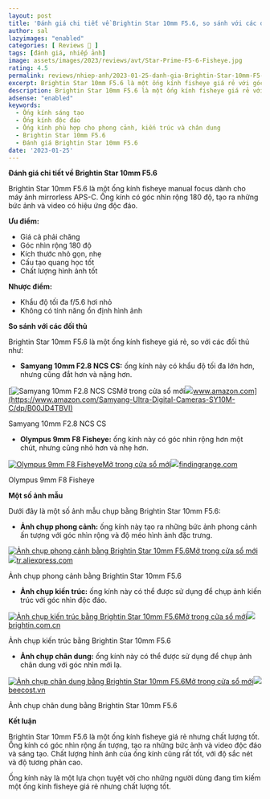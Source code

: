 ```yaml
---
layout: post
title: 'Đánh giá chi tiết về Brightin Star 10mm F5.6, so sánh với các đối thủ và một số ảnh mẫu'
author: sal
lazyimages: "enabled"
categories: [ Reviews 📝 ]
tags: [đánh giá, nhiếp ảnh]
image: assets/images/2023/reviews/avt/Star-Prime-F5-6-Fisheye.jpg
rating: 4.5
permalink: reviews/nhiep-anh/2023-01-25-danh-gia-Brightin-Star-10mm-F5-6
excerpt: Brightin Star 10mm F5.6 là một ống kính fisheye giá rẻ với góc nhìn rộng 180 độ, tạo ra những bức ảnh và video có hiệu ứng độc đáo.
description: Brightin Star 10mm F5.6 là một ống kính fisheye giá rẻ với góc nhìn rộng 180 độ, tạo ra những bức ảnh và video có hiệu ứng độc đáo.
adsense: "enabled"
keywords:
  - Ống kính sáng tạo
  - Ống kính độc đáo
  - Ống kính phù hợp cho phong cảnh, kiến trúc và chân dung
  - Brightin Star 10mm F5.6
  - Đánh giá Brightin Star 10mm F5.6
date: '2023-01-25'
---
```


 **Đánh giá chi tiết về Brightin Star 10mm F5.6**

Brightin Star 10mm F5.6 là một ống kính fisheye manual focus dành cho máy ảnh mirrorless APS-C. Ống kính có góc nhìn rộng 180 độ, tạo ra những bức ảnh và video có hiệu ứng độc đáo.

**Ưu điểm:**

*   Giá cả phải chăng
*   Góc nhìn rộng 180 độ
*   Kích thước nhỏ gọn, nhẹ
*   Cấu tạo quang học tốt
*   Chất lượng hình ảnh tốt

**Nhược điểm:**

*   Khẩu độ tối đa f/5.6 hơi nhỏ
*   Không có tính năng ổn định hình ảnh

**So sánh với các đối thủ**

Brightin Star 10mm F5.6 là một ống kính fisheye giá rẻ, so với các đối thủ như:

*   **Samyang 10mm F2.8 NCS CS:** ống kính này có khẩu độ tối đa lớn hơn, nhưng cũng đắt hơn và nặng hơn.

[![Samyang 10mm F2.8 NCS CS](https://encrypted-tbn2.gstatic.com/images?q=tbn:ANd9GcQKDsazzhWqx9wgKoHoLjku-zr6TLpSoAj6596qTkSv-9xKCx924FRMgsT05dBI)Mở trong cửa sổ mới![](https://encrypted-tbn1.gstatic.com/favicon-tbn?q=tbn:ANd9GcQ8JAu5urT1VNtOE8BSlEGZncw0GqUyF6xjkxjeElN8mtz_mKc1NfZS9vUBDVupKjQOJ6aORXggu0yqpmfMl7JfVJfi9ZyIyng)www.amazon.com](https://www.amazon.com/Samyang-Ultra-Digital-Cameras-SY10M-C/dp/B00JD4TBVI)

Samyang 10mm F2.8 NCS CS

*   **Olympus 9mm F8 Fisheye:** ống kính này có góc nhìn rộng hơn một chút, nhưng cũng nhỏ hơn và nhẹ hơn.

[![Olympus 9mm F8 Fisheye](https://encrypted-tbn1.gstatic.com/images?q=tbn:ANd9GcS6LyQm9k93AJ5dXTebE0nxhiM8b09VfEZSMY52ZZMaasSE7nEknnH-MOymfJAY)Mở trong cửa sổ mới![](https://encrypted-tbn3.gstatic.com/favicon-tbn?q=tbn:ANd9GcSI-bhhuNYDNr5ApAATD6HKUv_DIsByXgQ5SUNuwkeLAXT8GjRg1LoN5XKFJq72L6gGVVUHBKyoytWmFOOM5GKjoNa1C4NIcMZUrw)findingrange.com](https://findingrange.com/2016/06/22/olympus-9mm-f8-0-fisheye-body-cap-lens-review/)

Olympus 9mm F8 Fisheye

**Một số ảnh mẫu**

Dưới đây là một số ảnh mẫu chụp bằng Brightin Star 10mm F5.6:

*   **Ảnh chụp phong cảnh:** ống kính này tạo ra những bức ảnh phong cảnh ấn tượng với góc nhìn rộng và độ méo hình ảnh đặc trưng.

[![Ảnh chụp phong cảnh bằng Brightin Star 10mm F5.6](https://encrypted-tbn1.gstatic.com/images?q=tbn:ANd9GcSH7l9s1qJIhwELEMfHkI5GH-z9Ba6l7MksybFvo3NOaYOWcxOX7IWfO3Gp4k0C)Mở trong cửa sổ mới![](https://encrypted-tbn1.gstatic.com/favicon-tbn?q=tbn:ANd9GcR5yL_E2kUy4vl4fDxHWZtFGXwW0PLPAj3xN6FSKoZxHIWcp1HXm3PqWukDrJwOSqLvBUd4asQyW06PFVUs_16vRL09e43z8-zcOWM)tr.aliexpress.com](https://tr.aliexpress.com/item/1005003540174156.html)

Ảnh chụp phong cảnh bằng Brightin Star 10mm F5.6

*   **Ảnh chụp kiến trúc:** ống kính này có thể được sử dụng để chụp ảnh kiến trúc với góc nhìn độc đáo.

[![Ảnh chụp kiến trúc bằng Brightin Star 10mm F5.6](https://encrypted-tbn2.gstatic.com/images?q=tbn:ANd9GcQsapaHrY5oMhQq6G0fVjnfHYO_3ROXseI0tyAtFeVidDFF02h7VLPI9qN-seVr)Mở trong cửa sổ mới![](https://encrypted-tbn2.gstatic.com/favicon-tbn?q=tbn:ANd9GcRIVTMW9NCROuLYhxhTH3ayvNhCK6WfL8-5Q03WawfUtXwXcZY0Jlcd56RDDtinyLR8O1rEyZxjmpN6d5pIYGgPZbIBGJeBZV8t)brightin.com.cn](https://brightin.com.cn/nd.jsp?id=54&_ngc=-1)

Ảnh chụp kiến trúc bằng Brightin Star 10mm F5.6

*   **Ảnh chụp chân dung:** ống kính này có thể được sử dụng để chụp ảnh chân dung với góc nhìn mới lạ.

[![Ảnh chụp chân dung bằng Brightin Star 10mm F5.6](https://encrypted-tbn2.gstatic.com/images?q=tbn:ANd9GcT8Xil8o4P6SlojKl18xhCVSL-jomV4YoxF2ZCTfIJatiA1Kl-vjUl8rRIVl0ux)Mở trong cửa sổ mới![](https://encrypted-tbn1.gstatic.com/favicon-tbn?q=tbn:ANd9GcQtrO1GnNhI5EVr6TzyxjZQ53G-Hps0selKMof1XcQc4oWIy9Kfb4mlsbJm4lcjZT3g1JiDbVPRyjO1zIkIrvVvPZAGfg)beecost.vn](https://beecost.vn/phong-nen-chup-anh-hinh-chan-dung-p.1__5537671254__271699465)

Ảnh chụp chân dung bằng Brightin Star 10mm F5.6

**Kết luận**

Brightin Star 10mm F5.6 là một ống kính fisheye giá rẻ nhưng chất lượng tốt. Ống kính có góc nhìn rộng ấn tượng, tạo ra những bức ảnh và video độc đáo và sáng tạo. Chất lượng hình ảnh của ống kính cũng rất tốt, với độ sắc nét và độ tương phản cao.

Ống kính này là một lựa chọn tuyệt vời cho những người dùng đang tìm kiếm một ống kính fisheye giá rẻ nhưng chất lượng tốt.
